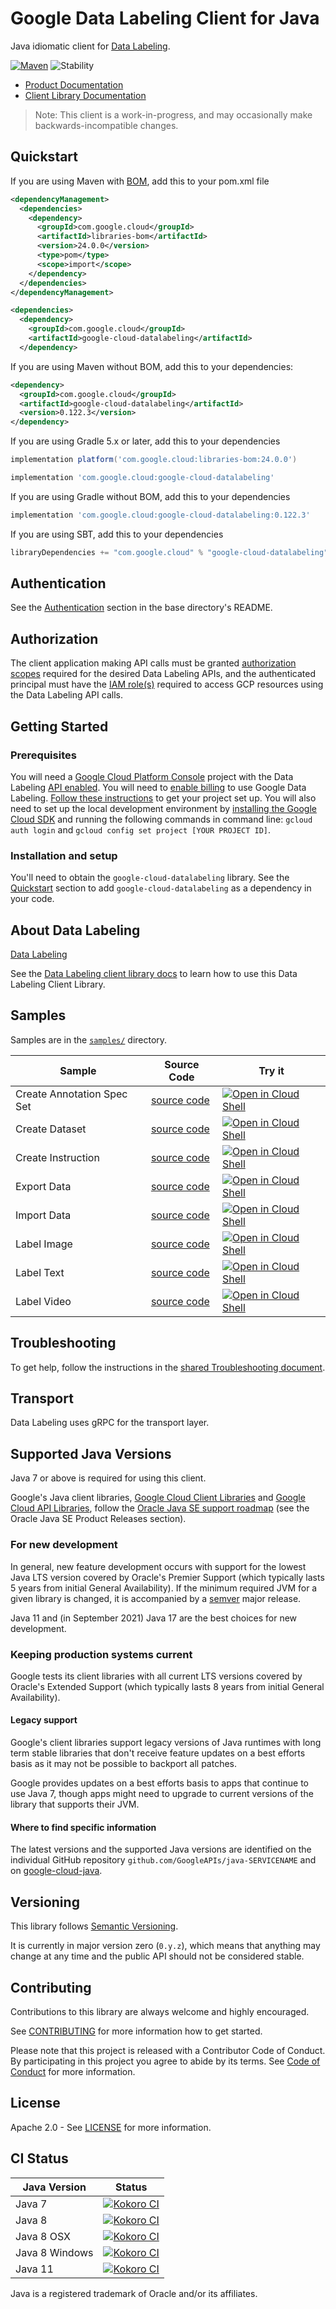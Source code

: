 # Google Data Labeling Client for Java

Java idiomatic client for [Data Labeling][product-docs].

[![Maven][maven-version-image]][maven-version-link]
![Stability][stability-image]

- [Product Documentation][product-docs]
- [Client Library Documentation][javadocs]

> Note: This client is a work-in-progress, and may occasionally
> make backwards-incompatible changes.


## Quickstart

If you are using Maven with [BOM][libraries-bom], add this to your pom.xml file

```xml
<dependencyManagement>
  <dependencies>
    <dependency>
      <groupId>com.google.cloud</groupId>
      <artifactId>libraries-bom</artifactId>
      <version>24.0.0</version>
      <type>pom</type>
      <scope>import</scope>
    </dependency>
  </dependencies>
</dependencyManagement>

<dependencies>
  <dependency>
    <groupId>com.google.cloud</groupId>
    <artifactId>google-cloud-datalabeling</artifactId>
  </dependency>

```

If you are using Maven without BOM, add this to your dependencies:


```xml
<dependency>
  <groupId>com.google.cloud</groupId>
  <artifactId>google-cloud-datalabeling</artifactId>
  <version>0.122.3</version>
</dependency>

```

If you are using Gradle 5.x or later, add this to your dependencies

```Groovy
implementation platform('com.google.cloud:libraries-bom:24.0.0')

implementation 'com.google.cloud:google-cloud-datalabeling'
```
If you are using Gradle without BOM, add this to your dependencies

```Groovy
implementation 'com.google.cloud:google-cloud-datalabeling:0.122.3'
```

If you are using SBT, add this to your dependencies

```Scala
libraryDependencies += "com.google.cloud" % "google-cloud-datalabeling" % "0.122.3"
```

## Authentication

See the [Authentication][authentication] section in the base directory's README.

## Authorization

The client application making API calls must be granted [authorization scopes][auth-scopes] required for the desired Data Labeling APIs, and the authenticated principal must have the [IAM role(s)][predefined-iam-roles] required to access GCP resources using the Data Labeling API calls.

## Getting Started

### Prerequisites

You will need a [Google Cloud Platform Console][developer-console] project with the Data Labeling [API enabled][enable-api].
You will need to [enable billing][enable-billing] to use Google Data Labeling.
[Follow these instructions][create-project] to get your project set up. You will also need to set up the local development environment by
[installing the Google Cloud SDK][cloud-sdk] and running the following commands in command line:
`gcloud auth login` and `gcloud config set project [YOUR PROJECT ID]`.

### Installation and setup

You'll need to obtain the `google-cloud-datalabeling` library.  See the [Quickstart](#quickstart) section
to add `google-cloud-datalabeling` as a dependency in your code.

## About Data Labeling


[Data Labeling][product-docs] 

See the [Data Labeling client library docs][javadocs] to learn how to
use this Data Labeling Client Library.





## Samples

Samples are in the [`samples/`](https://github.com/googleapis/java-datalabeling/tree/main/samples) directory.

| Sample                      | Source Code                       | Try it |
| --------------------------- | --------------------------------- | ------ |
| Create Annotation Spec Set | [source code](https://github.com/googleapis/java-datalabeling/blob/main/samples/snippets/src/main/java/com/example/datalabeling/CreateAnnotationSpecSet.java) | [![Open in Cloud Shell][shell_img]](https://console.cloud.google.com/cloudshell/open?git_repo=https://github.com/googleapis/java-datalabeling&page=editor&open_in_editor=samples/snippets/src/main/java/com/example/datalabeling/CreateAnnotationSpecSet.java) |
| Create Dataset | [source code](https://github.com/googleapis/java-datalabeling/blob/main/samples/snippets/src/main/java/com/example/datalabeling/CreateDataset.java) | [![Open in Cloud Shell][shell_img]](https://console.cloud.google.com/cloudshell/open?git_repo=https://github.com/googleapis/java-datalabeling&page=editor&open_in_editor=samples/snippets/src/main/java/com/example/datalabeling/CreateDataset.java) |
| Create Instruction | [source code](https://github.com/googleapis/java-datalabeling/blob/main/samples/snippets/src/main/java/com/example/datalabeling/CreateInstruction.java) | [![Open in Cloud Shell][shell_img]](https://console.cloud.google.com/cloudshell/open?git_repo=https://github.com/googleapis/java-datalabeling&page=editor&open_in_editor=samples/snippets/src/main/java/com/example/datalabeling/CreateInstruction.java) |
| Export Data | [source code](https://github.com/googleapis/java-datalabeling/blob/main/samples/snippets/src/main/java/com/example/datalabeling/ExportData.java) | [![Open in Cloud Shell][shell_img]](https://console.cloud.google.com/cloudshell/open?git_repo=https://github.com/googleapis/java-datalabeling&page=editor&open_in_editor=samples/snippets/src/main/java/com/example/datalabeling/ExportData.java) |
| Import Data | [source code](https://github.com/googleapis/java-datalabeling/blob/main/samples/snippets/src/main/java/com/example/datalabeling/ImportData.java) | [![Open in Cloud Shell][shell_img]](https://console.cloud.google.com/cloudshell/open?git_repo=https://github.com/googleapis/java-datalabeling&page=editor&open_in_editor=samples/snippets/src/main/java/com/example/datalabeling/ImportData.java) |
| Label Image | [source code](https://github.com/googleapis/java-datalabeling/blob/main/samples/snippets/src/main/java/com/example/datalabeling/LabelImage.java) | [![Open in Cloud Shell][shell_img]](https://console.cloud.google.com/cloudshell/open?git_repo=https://github.com/googleapis/java-datalabeling&page=editor&open_in_editor=samples/snippets/src/main/java/com/example/datalabeling/LabelImage.java) |
| Label Text | [source code](https://github.com/googleapis/java-datalabeling/blob/main/samples/snippets/src/main/java/com/example/datalabeling/LabelText.java) | [![Open in Cloud Shell][shell_img]](https://console.cloud.google.com/cloudshell/open?git_repo=https://github.com/googleapis/java-datalabeling&page=editor&open_in_editor=samples/snippets/src/main/java/com/example/datalabeling/LabelText.java) |
| Label Video | [source code](https://github.com/googleapis/java-datalabeling/blob/main/samples/snippets/src/main/java/com/example/datalabeling/LabelVideo.java) | [![Open in Cloud Shell][shell_img]](https://console.cloud.google.com/cloudshell/open?git_repo=https://github.com/googleapis/java-datalabeling&page=editor&open_in_editor=samples/snippets/src/main/java/com/example/datalabeling/LabelVideo.java) |



## Troubleshooting

To get help, follow the instructions in the [shared Troubleshooting document][troubleshooting].

## Transport

Data Labeling uses gRPC for the transport layer.

## Supported Java Versions

Java 7 or above is required for using this client.

Google's Java client libraries,
[Google Cloud Client Libraries][cloudlibs]
and
[Google Cloud API Libraries][apilibs],
follow the
[Oracle Java SE support roadmap][oracle]
(see the Oracle Java SE Product Releases section).

### For new development

In general, new feature development occurs with support for the lowest Java
LTS version covered by  Oracle's Premier Support (which typically lasts 5 years
from initial General Availability). If the minimum required JVM for a given
library is changed, it is accompanied by a [semver][semver] major release.

Java 11 and (in September 2021) Java 17 are the best choices for new
development.

### Keeping production systems current

Google tests its client libraries with all current LTS versions covered by
Oracle's Extended Support (which typically lasts 8 years from initial
General Availability).

#### Legacy support

Google's client libraries support legacy versions of Java runtimes with long
term stable libraries that don't receive feature updates on a best efforts basis
as it may not be possible to backport all patches.

Google provides updates on a best efforts basis to apps that continue to use
Java 7, though apps might need to upgrade to current versions of the library
that supports their JVM.

#### Where to find specific information

The latest versions and the supported Java versions are identified on
the individual GitHub repository `github.com/GoogleAPIs/java-SERVICENAME`
and on [google-cloud-java][g-c-j].

## Versioning


This library follows [Semantic Versioning](http://semver.org/).


It is currently in major version zero (``0.y.z``), which means that anything may change at any time
and the public API should not be considered stable.


## Contributing


Contributions to this library are always welcome and highly encouraged.

See [CONTRIBUTING][contributing] for more information how to get started.

Please note that this project is released with a Contributor Code of Conduct. By participating in
this project you agree to abide by its terms. See [Code of Conduct][code-of-conduct] for more
information.


## License

Apache 2.0 - See [LICENSE][license] for more information.

## CI Status

Java Version | Status
------------ | ------
Java 7 | [![Kokoro CI][kokoro-badge-image-1]][kokoro-badge-link-1]
Java 8 | [![Kokoro CI][kokoro-badge-image-2]][kokoro-badge-link-2]
Java 8 OSX | [![Kokoro CI][kokoro-badge-image-3]][kokoro-badge-link-3]
Java 8 Windows | [![Kokoro CI][kokoro-badge-image-4]][kokoro-badge-link-4]
Java 11 | [![Kokoro CI][kokoro-badge-image-5]][kokoro-badge-link-5]

Java is a registered trademark of Oracle and/or its affiliates.

[product-docs]: https://cloud.google.com/ai-platform/data-labeling/docs/
[javadocs]: https://cloud.google.com/java/docs/reference/google-cloud-datalabeling/latest/history
[kokoro-badge-image-1]: http://storage.googleapis.com/cloud-devrel-public/java/badges/java-datalabeling/java7.svg
[kokoro-badge-link-1]: http://storage.googleapis.com/cloud-devrel-public/java/badges/java-datalabeling/java7.html
[kokoro-badge-image-2]: http://storage.googleapis.com/cloud-devrel-public/java/badges/java-datalabeling/java8.svg
[kokoro-badge-link-2]: http://storage.googleapis.com/cloud-devrel-public/java/badges/java-datalabeling/java8.html
[kokoro-badge-image-3]: http://storage.googleapis.com/cloud-devrel-public/java/badges/java-datalabeling/java8-osx.svg
[kokoro-badge-link-3]: http://storage.googleapis.com/cloud-devrel-public/java/badges/java-datalabeling/java8-osx.html
[kokoro-badge-image-4]: http://storage.googleapis.com/cloud-devrel-public/java/badges/java-datalabeling/java8-win.svg
[kokoro-badge-link-4]: http://storage.googleapis.com/cloud-devrel-public/java/badges/java-datalabeling/java8-win.html
[kokoro-badge-image-5]: http://storage.googleapis.com/cloud-devrel-public/java/badges/java-datalabeling/java11.svg
[kokoro-badge-link-5]: http://storage.googleapis.com/cloud-devrel-public/java/badges/java-datalabeling/java11.html
[stability-image]: https://img.shields.io/badge/stability-beta-yellow
[maven-version-image]: https://img.shields.io/maven-central/v/com.google.cloud/google-cloud-datalabeling.svg
[maven-version-link]: https://search.maven.org/search?q=g:com.google.cloud%20AND%20a:google-cloud-datalabeling&core=gav
[authentication]: https://github.com/googleapis/google-cloud-java#authentication
[auth-scopes]: https://developers.google.com/identity/protocols/oauth2/scopes
[predefined-iam-roles]: https://cloud.google.com/iam/docs/understanding-roles#predefined_roles
[iam-policy]: https://cloud.google.com/iam/docs/overview#cloud-iam-policy
[developer-console]: https://console.developers.google.com/
[create-project]: https://cloud.google.com/resource-manager/docs/creating-managing-projects
[cloud-sdk]: https://cloud.google.com/sdk/
[troubleshooting]: https://github.com/googleapis/google-cloud-common/blob/main/troubleshooting/readme.md#troubleshooting
[contributing]: https://github.com/googleapis/java-datalabeling/blob/main/CONTRIBUTING.md
[code-of-conduct]: https://github.com/googleapis/java-datalabeling/blob/main/CODE_OF_CONDUCT.md#contributor-code-of-conduct
[license]: https://github.com/googleapis/java-datalabeling/blob/main/LICENSE
[enable-billing]: https://cloud.google.com/apis/docs/getting-started#enabling_billing
[enable-api]: https://console.cloud.google.com/flows/enableapi?apiid=datalabeling.googleapis.com
[libraries-bom]: https://github.com/GoogleCloudPlatform/cloud-opensource-java/wiki/The-Google-Cloud-Platform-Libraries-BOM
[shell_img]: https://gstatic.com/cloudssh/images/open-btn.png

[semver]: https://semver.org/
[cloudlibs]: https://cloud.google.com/apis/docs/client-libraries-explained
[apilibs]: https://cloud.google.com/apis/docs/client-libraries-explained#google_api_client_libraries
[oracle]: https://www.oracle.com/java/technologies/java-se-support-roadmap.html
[g-c-j]: http://github.com/googleapis/google-cloud-java
